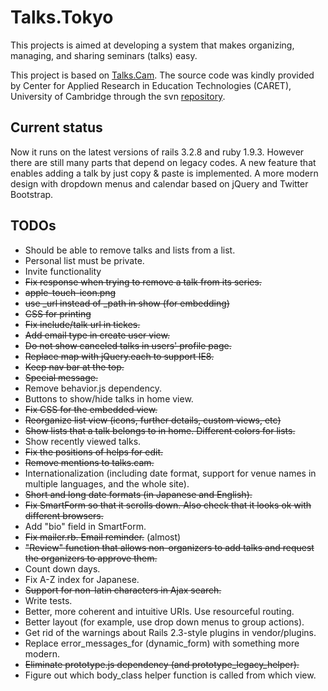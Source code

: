 Talks.Tokyo
===========

This projects is aimed at developing a system that makes organizing, managing, and sharing seminars (talks) easy.

This project is based on [Talks.Cam](http://www.talks.cam.ac.uk/). The source code was kindly provided by Center for Applied Research in Education Technologies (CARET), University of Cambridge through the svn [repository](http://source.caret.cam.ac.uk/svn/projects/talks.cam/).

Current status
--------------
Now it runs on the latest versions of rails 3.2.8 and ruby 1.9.3. However there are still many parts that depend on legacy codes. A new feature that enables adding a talk by just copy & paste is implemented. A more modern design with dropdown menus and calendar based on jQuery and Twitter Bootstrap.

TODOs
-----
* Should be able to remove talks and lists from a list.
* Personal list must be private.
* Invite functionality
* <del>Fix response when trying to remove a talk from its series.</del>
* <del>apple-touch-icon.png</del>
* <del>use _url instead of _path in show (for embedding)</del>
* <del>CSS for printing</del>
* <del>Fix include/talk url in tickes.</del>
* <del>Add email type in create user view.</del>
* <del>Do not show canceled talks in users' profile page.</del>
* <del>Replace map with jQuery.each to support IE8.</del>
* <del>Keep nav bar at the top.</del>
* <del>Special message.</del>
* Remove behavior.js dependency.
* Buttons to show/hide talks in home view.
* <del>Fix CSS for the embedded view.</del>
* <del>Reorganize list view (icons, further details, custom views, etc)</del>
* <del>Show lists that a talk belongs to in home. Different colors for lists.</del>
* Show recently viewed talks.
* <del>Fix the positions of helps for edit.</del>
* <del>Remove mentions to talks.cam.</del>
* Internationalization (including date format, support for venue names in multiple languages, and the whole site).
* <del>Short and long date formats (in Japanese and English).</del>
* <del>Fix SmartForm so that it scrolls down. Also check that it looks ok with different browsers.</del>
* Add "bio" field in SmartForm.
* <del>Fix mailer.rb. Email reminder.</del> (almost)
* <del>"Review" function that allows non-organizers to add talks and request the organizers to approve them.</del>
* Count down days.
* Fix A-Z index for Japanese.
* <del>Support for non-latin characters in Ajax search.</del>
* Write tests.
* Better, more coherent and intuitive URIs. Use resourceful routing.
* Better layout (for example, use drop down menus to group actions).
* Get rid of the warnings about Rails 2.3-style plugins in vendor/plugins.
* Replace error_messages_for (dynamic_form) with something more modern.
* <del>Eliminate prototype.js dependency (and prototype_legacy_helper).</del>
* Figure out which body_class helper function is called from which view.
